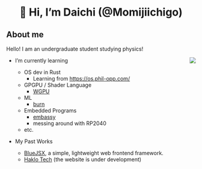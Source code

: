 <div align="center">

# 👋 Hi, I’m Daichi (@Momijiichigo)

</div>

## About me

Hello! I am an undergraduate student studying physics!



<img src="https://github-readme-stats.vercel.app/api/top-langs/?username=Momijiichigo&hide=javascript,html,scss,css,webassembly&layout=donut&langs_count=6&size_weight=0.5&count_weight=0.5&theme=dark" align="right">

- I’m currently learning
  - OS dev in Rust
    - Learning from https://os.phil-opp.com/
  - GPGPU / Shader Language
    - [WGPU](https://wgpu.rs/)
  - ML
    - [burn](https://burn-rs.github.io/)
  - Embedded Programs
    - [embassy](https://github.com/embassy-rs/embassy)
    - messing around with RP2040
  - etc.

- My Past Works
  - [BlueJSX](https://bluejsx.github.io), a simple, lightweight web frontend framework.
  - [Haklo Tech](https://haklo.tech) (the website is under development)




<!---
<div align="center" style='position:absolute;width:1rem;height:1rem;inset:0;margin:auto;font-size:10rem;cursor:help;'>
😵‍💫
</div>
Momijiichigo/Momijiichigo is a ✨ special ✨ repository because its `README.md` (this file) appears on your GitHub profile.
You can click the Preview link to take a look at your changes.
--->
